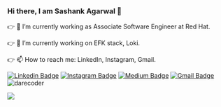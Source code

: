 ### Hi there, I am Sashank Agarwal 👋

<!--
**sasagarw/sasagarw** is a ✨ _special_ ✨ repository because its `README.md` (this file) appears on your GitHub profile.

Here are some ideas to get you started:

- 🔭 I’m currently working on ...
- 🌱 I’m currently learning ...
- 👯 I’m looking to collaborate on ...
- 🤔 I’m looking for help with ...
- 💬 Ask me about ...
- 📫 How to reach me: ...
- 😄 Pronouns: ...
- ⚡ Fun fact: ...
-->

:point_right: :office: I’m currently working as Associate Software Engineer at Red Hat.

:point_right: 🌱 I’m currently working on EFK stack, Loki.

:point_right: 📫 How to reach me: LinkedIn, Instagram, Gmail.

[![Linkedin Badge](https://img.shields.io/badge/-SashankAgarwal-blue?style=flat-square&logo=Linkedin&logoColor=white&link=https://www.linkedin.com/in/sashank-agarwal-0a1035143/)](https://www.linkedin.com/in/sashank-agarwal-0a1035143/)
[![Instagram Badge](https://img.shields.io/badge/-SashankAgarwal-purple?style=flat-square&logo=instagram&logoColor=white&link=https://www.instagram.com/sashankagarwal/)](https://www.instagram.com/sashankagarwal)
[![Medium Badge](https://img.shields.io/badge/-@sashankagarwal-03a57a?style=flat-square&labelColor=000000&logo=Medium&link=https://medium.com/@sashankagarwal/)](https://medium.com/@sashankagarwal)
[![Gmail Badge](https://img.shields.io/badge/-sashank058@gmail.com-c14438?style=flat-square&logo=Gmail&logoColor=white&link=mailto:sashank058@gmail.com)](mailto:sashank058@gmail.com)
<img src="https://komarev.com/ghpvc/?username=sasagarw" alt="darecoder"/>

  <img src="https://github-readme-stats.vercel.app/api?username=sasagarw&&show_icons=true&title_color=ffffff&icon_color=bb2acf&text_color=daf7dc&bg_color=191919">
